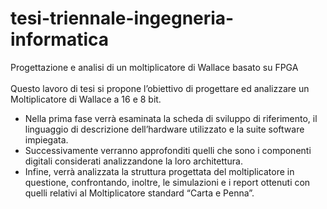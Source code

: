 # tesi-triennale-ingegneria-informatica
Progettazione e analisi di un moltiplicatore di Wallace basato su FPGA
<br> 
<br>
Questo lavoro di tesi si propone l’obiettivo di progettare ed analizzare un Moltiplicatore di Wallace a 16 e 8 bit. 
* Nella prima fase verrà esaminata la scheda di sviluppo di riferimento, il linguaggio di descrizione dell’hardware utilizzato e la suite software impiegata. 
* Successivamente verranno approfonditi quelli che sono i componenti digitali considerati analizzandone la loro architettura.
* Infine, verrà analizzata la struttura progettata del moltiplicatore in questione, confrontando, inoltre, le simulazioni e i report ottenuti con quelli relativi al Moltiplicatore standard “Carta e Penna”. 

